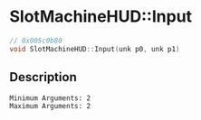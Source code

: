# SlotMachineHUD::Input
```c
// 0x005c0b80
void SlotMachineHUD::Input(unk p0, unk p1)
```
## Description
```
Minimum Arguments: 2
Maximum Arguments: 2
```
